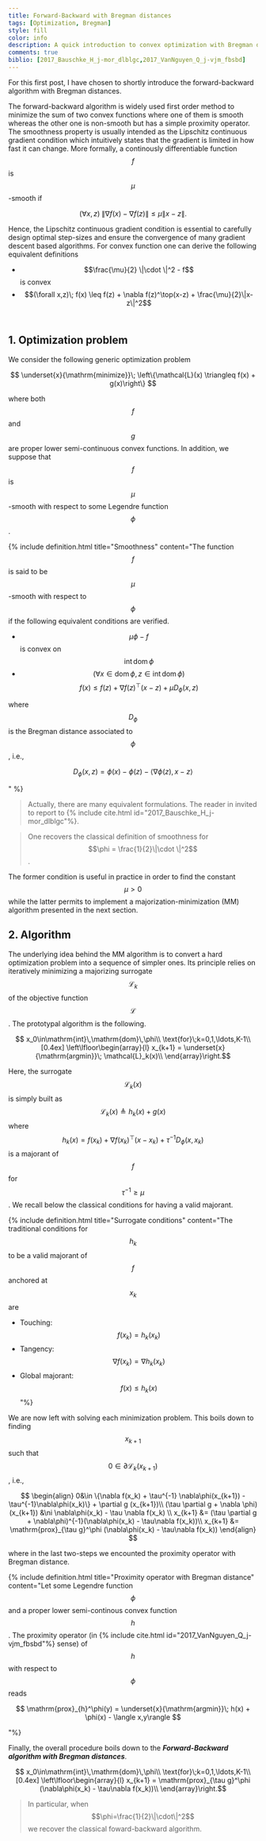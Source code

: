 ```yaml
---
title: Forward-Backward with Bregman distances
tags: [Optimization, Bregman]
style: fill
color: info
description: A quick introduction to convex optimization with Bregman distances
comments: true
biblio: [2017_Bauschke_H_j-mor_dlblgc,2017_VanNguyen_Q_j-vjm_fbsbd]
---
```



For this first post, I have chosen to shortly introduce the forward-backward algorithm with Bregman distances.


The forward-backward algorithm is widely used first order method to minimize the sum of two convex functions where one of them is smooth whereas the other one is non-smooth but has a simple proximity operator. The smoothness property is usually intended as the Lipschitz continuous gradient condition which intuitively states that the gradient is limited in how fast it can change. More formally, a continously differentiable function $$f$$ is $$\mu$$-smooth if

$$
(\forall x,z)\; \| \nabla f(x) - \nabla f(z) \| \leq \mu \| x - z\|. 
$$

Hence, the Lipschitz continuous gradient condition is essential to carefully design optimal step-sizes and ensure the convergence of many gradient descent based algorithms. For convex function one can derive the following equivalent definitions
- $$\frac{\mu}{2} \|\cdot \|^2 - f$$ is convex
- $$(\forall x,z)\; f(x) \leq f(z) + \nabla f(z)^\top(x-z) + \frac{\mu}{2}\|x-z\|^2$$
$$\,$$

## 1. Optimization problem

We consider the following generic optimization problem

$$ \underset{x}{\mathrm{minimize}}\; \left\{\mathcal{L}(x) \triangleq f(x) + g(x)\right\} $$

where both $$f$$ and $$g$$ are proper lower semi-continuous convex functions. In addition, we suppose that $$f$$ is $$\mu$$-smooth with respect to some Legendre function $$\phi$$. 


{% include definition.html title="Smoothness" content="The function $$f$$ is said to be $$\mu$$-smooth with respect to $$\phi$$ if the following equivalent conditions are verified.
- $$\mu\phi-f$$ is convex on $$\mathrm{int}\,\mathrm{dom}\,\phi$$
- $$(\forall x\in\mathrm{dom}\,\phi,z\in\mathrm{int}\,\mathrm{dom}\,\phi)$$ $$f(x) \leq f(z) + \nabla f(z)^\top(x-z) + \mu D_\phi(x,z)$$

where $$D_\phi$$ is the Bregman distance associated to $$\phi$$, i.e.,

$$D_\phi(x,z) = \phi(x) - \phi(z) - \langle \nabla\phi(z), x-z\rangle$$

" %}

> Actually, there are many equivalent formulations. The reader in invited to report to {% include cite.html id="2017_Bauschke_H_j-mor_dlblgc"%}. 

> One recovers the classical definition of smoothness for $$\phi = \frac{1}{2}\|\cdot \|^2$$.

The former condition is useful in practice in order to find the constant $$\mu>0$$ while the latter permits to implement a majorization-minimization (MM) algorithm presented in the next section.


## 2. Algorithm

The underlying idea behind the MM algorithm is to convert a hard optimization problem into a sequence of simpler ones. Its principle relies on iteratively minimizing a majorizing surrogate $$\mathcal{L}_k$$ of the objective function $$\mathcal{L}$$. The prototypal algorithm is the following.

$$ x_0\in\mathrm{int}\,\mathrm{dom}\,\phi\\
    \text{for}\;k=0,1,\ldots,K-1\\[0.4ex]
    \left\lfloor\begin{array}{l}
    x_{k+1} = \underset{x}{\mathrm{argmin}}\; \mathcal{L}_k(x)\\
    \end{array}\right.$$


Here, the surrogate $$\mathcal{L}_k(x)$$ is simply built as $$\mathcal{L}_k(x)\triangleq h_k(x) + g(x)$$ where $$h_k(x) = f(x_k) + \nabla f(x_k)^\top(x-x_k) + \tau^{-1} D_\phi(x,x_k)$$ is a majorant of $$f$$ for $$\tau^{-1}\geq \mu$$. We recall below the classical conditions for having a valid majorant. 

{% include definition.html title="Surrogate conditions" content="The traditional conditions for $$h_k$$ to be a valid majorant of $$f$$ anchored at $$x_k$$ are
- Touching: $$f(x_k) = h_k(x_k)$$
- Tangency:  $$\nabla f(x_k) = \nabla h_k(x_k)$$
- Global majorant:  $$f(x) \leq h_k(x)$$"%}


We are now left with solving each minimization problem. This boils down to finding $$x_{k+1}$$ such that $$0\in\partial\mathcal{L}_k(x_{k+1})$$, i.e.,

$$
\begin{align}
0&\in \{\nabla f(x_k) + \tau^{-1} \nabla\phi(x_{k+1}) - \tau^{-1}\nabla\phi(x_k)\} + \partial g (x_{k+1})\\
(\tau \partial g + \nabla \phi)(x_{k+1}) &\ni \nabla\phi(x_k) - \tau \nabla f(x_k) \\
x_{k+1} &= (\tau \partial g + \nabla\phi)^{-1}(\nabla\phi(x_k) - \tau\nabla f(x_k))\\
x_{k+1} &= \mathrm{prox}_{\tau g}^\phi (\nabla\phi(x_k) - \tau\nabla f(x_k))
\end{align}
$$

where in the last two-steps we encounted the proximity operator with Bregman distance.

{% include definition.html title="Proximity operator with Bregman distance" content="Let some Legendre function $$\phi$$ and a proper lower semi-continous convex function $$h$$. The proximity operator (in {% include cite.html id="2017_VanNguyen_Q_j-vjm_fbsbd"%} sense) of $$h$$ with respect to $$\phi$$ reads

$$
\mathrm{prox}_{h}^\phi(y) = \underset{x}{\mathrm{argmin}}\; h(x) + \phi(x) - \langle x,y\rangle
$$

"%}

Finally, the overall procedure boils down to the ***Forward-Backward algorithm with Bregman distances***.

$$ x_0\in\mathrm{int}\,\mathrm{dom}\,\phi\\
    \text{for}\;k=0,1,\ldots,K-1\\[0.4ex]
    \left\lfloor\begin{array}{l}
    x_{k+1} = \mathrm{prox}_{\tau g}^\phi (\nabla\phi(x_k) - \tau\nabla f(x_k))\\
    \end{array}\right.$$


> In particular, when $$\phi=\frac{1}{2}\|\cdot\|^2$$ we recover the classical foward-backward algorithm.